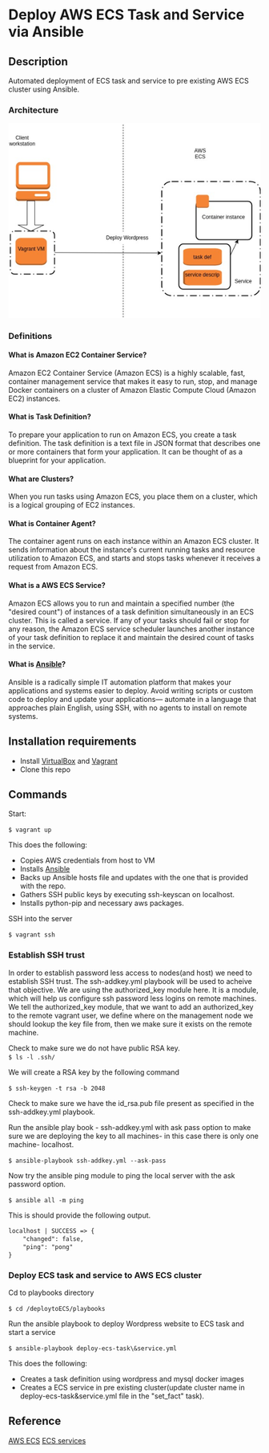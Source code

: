 # Deploy AWS ECS Task and Service via Ansible

## Description

Automated deployment of ECS task and service to pre existing AWS ECS cluster using Ansible. 

### Architecture

![Alt](/resources/AWS-ECS-Deploy.jpg "Architecture Diagram")

### Definitions

#### What is Amazon EC2 Container Service?

Amazon EC2 Container Service (Amazon ECS) is a highly scalable, fast, container management service that makes it easy to run, stop, and manage Docker containers on a cluster of Amazon Elastic Compute Cloud (Amazon EC2) instances. 

#### What is Task Definition?

To prepare your application to run on Amazon ECS, you create a task definition. The task definition is a text file in JSON format that describes one or more containers that form your application. It can be thought of as a blueprint for your application.

#### What are Clusters?

When you run tasks using Amazon ECS, you place them on a cluster, which is a logical grouping of EC2 instances.

#### What is Container Agent?

The container agent runs on each instance within an Amazon ECS cluster. It sends information about the instance's current running tasks and resource utilization to Amazon ECS, and starts and stops tasks whenever it receives a request from Amazon ECS. 

#### What is a AWS ECS Service?

Amazon ECS allows you to run and maintain a specified number (the "desired count") of instances of a task definition simultaneously in an ECS cluster. This is called a service. If any of your tasks should fail or stop for any reason, the Amazon ECS service scheduler launches another instance of your task definition to replace it and maintain the desired count of tasks in the service.

#### What is [Ansible](https://github.com/ansible/ansible)?

Ansible is a radically simple IT automation platform that makes your applications and systems easier to deploy. Avoid writing scripts or custom code to deploy and update your applications— automate in a language that approaches plain English, using SSH, with no agents to install on remote systems.

## Installation requirements

* Install [VirtualBox](https://www.virtualbox.org/wiki/Downloads) and [Vagrant](https://www.vagrantup.com/downloads.html)
* Clone this repo

## Commands

Start:

`$ vagrant up`

This does the following:

* Copies AWS credentials from host to VM
* Installs [Ansible](https://www.ansible.com/)
* Backs up Ansible hosts file and updates with the one that is provided with the repo.
* Gathers SSH public keys by executing ssh-keyscan on localhost.
* Installs python-pip and necessary aws packages.

SSH into the server

`$ vagrant ssh`

### Establish SSH trust

In order to establish password less access to nodes(and host) we need to establish SSH trust. The ssh-addkey.yml playbook will be used to acheive that objective. We are using the authorized_key module here. It is a module, which will help us configure ssh password less logins on remote machines. We tell the authorized_key module, that we want to add an authorized_key to the remote vagrant user, we define where on the management node we should lookup the key file from, then we make sure it exists on the remote machine.

Check to make sure we do not have public RSA key.   
`$ ls -l .ssh/`

We will create a RSA key by the following command

`$ ssh-keygen -t rsa -b 2048`

Check to make sure we have the id_rsa.pub file present as specified in the ssh-addkey.yml playbook.

Run the ansible play book - ssh-addkey.yml with ask pass option to make sure we are deploying the key to all machines- in this case there is only one machine- localhost.

`$ ansible-playbook ssh-addkey.yml --ask-pass`

Now try the ansible ping module to ping the local server with the ask password option.

`$ ansible all -m ping`

This is should provide the following output.

```
localhost | SUCCESS => {
    "changed": false,
    "ping": "pong"
}
```
### Deploy ECS task and service to AWS ECS cluster

Cd to playbooks directory

`$ cd /deploytoECS/playbooks`

Run the ansible playbook to deploy Wordpress website to ECS task and start a service

`$ ansible-playbook deploy-ecs-task\&service.yml`

This does the following: 

* Creates a task definition using wordpress and mysql docker images 
* Creates a ECS service in pre existing cluster(update cluster name in deploy-ecs-task&service.yml file in the "set_fact" task).


## Reference
[AWS ECS](http://docs.aws.amazon.com/AmazonECS/latest/developerguide/Welcome.html)
[ECS services](http://docs.aws.amazon.com/AmazonECS/latest/developerguide/ecs_services.html)